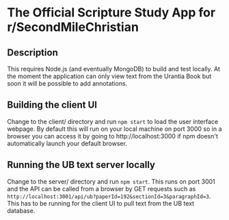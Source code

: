 # The Official Scripture Study App for r/SecondMileChristian

## Description

This requires Node.js (and eventually MongoDB) to build and test locally. At the moment the application can only view text from the Urantia Book but soon it will be possible to add annotations.

## Building the client UI

Change to the client/ directory and run `npm start` to load the user interface webpage. By default this will run on your local machine on port 3000 so in a browser you can access it by going to http://localhost:3000 if npm doesn't automatically launch your default browser.

## Running the UB text server locally

Change to the server/ directory and run `npm start`. This runs on port 3001 and the API can be called from a browser by GET requests such as `http://localhost:3001/api/ub?paperId=192&sectionId=3&paragraphId=3`. This has to be running for the client UI to pull text from the UB text database.